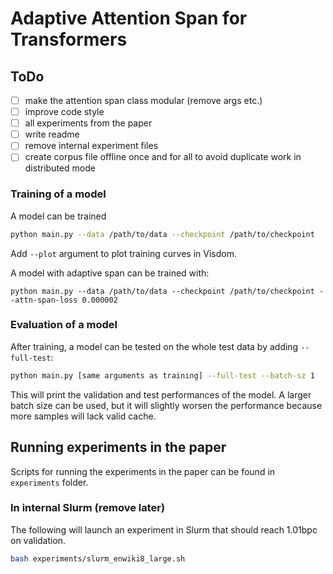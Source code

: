 # Adaptive Attention Span for Transformers

## ToDo
- [ ] make the attention span class modular (remove args etc.)
- [ ] improve code style
- [ ] all experiments from the paper
- [ ] write readme
- [ ] remove internal experiment files
- [ ] create corpus file offline once and for all to avoid duplicate work in distributed mode

### Training of a model
A model can be trained
```bash
python main.py --data /path/to/data --checkpoint /path/to/checkpoint
```
Add `--plot` argument to plot training curves in Visdom.

A model with adaptive span can be trained with:
```
python main.py --data /path/to/data --checkpoint /path/to/checkpoint --attn-span-loss 0.000002
```

### Evaluation of a model
After training, a model can be tested on the whole test data by adding `--full-test`:
```bash
python main.py [same arguments as training] --full-test --batch-sz 1
```
This will print the validation and test performances of the model.
A larger batch size can be used, but it will slightly worsen the performance because more samples will lack valid cache.

## Running experiments in the paper
Scripts for running the experiments in the paper can be found in `experiments` folder.
### In internal Slurm (remove later)
The following will launch an experiment in Slurm that should reach 1.01bpc on validation.
```bash
bash experiments/slurm_enwiki8_large.sh
```